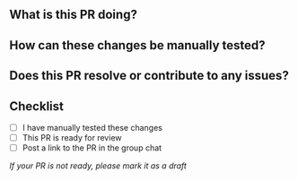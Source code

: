 ## What is this PR doing?


## How can these changes be manually tested?


## Does this PR resolve or contribute to any issues?


## Checklist
- [ ] I have manually tested these changes
- [ ] This PR is ready for review
- [ ] Post a link to the PR in the group chat

*If your PR is not ready, please mark it as a draft*
